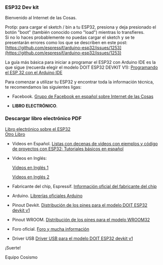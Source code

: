 ### ESP32 Dev kit

Bienvenido al Internet de las Cosas.

Protip: para cargar el sketch / bin a tu ESP32, presiona y deja presionado el botón "boot" (también conocido como "load") mientras lo transfieres.  
Si no lo haces probablemente no puedas cargar el sketch y se te presentarán errores como los que se describen en este post:  
[https://github.com/espressif/arduino-esp32/issues/1253](https://github.com/espressif/arduino-esp32/issues/1253)

La guía más básica para iniciar a programar el ESP32 con Arduino IDE es la que sigue (recuerda elegir el modelo DOIT ESP32 DEVKIT V1):
[Programando el ESP 32 con el Arduino IDE](https://www.profetolocka.com.ar/2020/07/09/programando-el-esp-32-con-el-arduino-ide/)

Para comenzar a utilizar tu ESP32 y encontrar toda la información técnica, te recomendamos las siguientes ligas:

* Facebook.
[Grupo de Facebook en español sobre Internet de las Cosas](https://www.facebook.com/groups/724628401049648/)

* **LIBRO ELECTRÓNICO**.
### Descargar libro electrónico PDF
[Libro electrónico sobre el ESP32](https://drive.google.com/file/d/11-IH-38VJOXbFJ1ybB1i2Cvcl9n3pSTU/view)  
[Otro Libro](https://archive.org/details/foo_20210223)

* Videos en Español.
[Listas con decenas de videos con ejemplos y código de proyectos con ESP32:
Tutoriales básicos en español](https://www.youtube.com/playlist?list=PL2xmtLUbEugnUoLiRTqwCm5wi2MSzsw3D)

* Videos en Inglés:

  [Videos en Inglés 1](https://www.youtube.com/watch?v=rP9p0MzxSos&list=PLxJ8_KSR8bp5-F4HVG4QOm4Kt6wQhzsjU)

  [Videos en Inglés 2](https://www.youtube.com/watch?v=jhjZZkKupk8&list=PL3XBzmAj53RnZPeWe799F-uoXERBldhn9)
  
* Fabricante del chip, Espressif. 
[Información oficial del fabricante del chip](https://www.espressif.com/en/products/socs/esp32)

* Arduino. 
[Librerías oficiales Arduino](https://github.com/espressif/arduino-esp32)

* Pinout Devkit. 
[Distribución de los pines para el modelo DOIT ESP32 devkit v1](https://raw.githubusercontent.com/playelek/pinout-doit-32devkitv1/master/pinoutDOIT32devkitv1.png)

* Pinout WROOM. 
[Distribución de los pines para el modelo WROOM32](https://drive.google.com/file/d/1mg0xArQDeQ9RXl4M13djkiGNfexS9YOk/view?usp=sharing)

* Foro oficial.
[Foro y mucha información](https://esp32.com/)

* Driver USB
[Driver USB para el modelo DOIT ESP32 devkit v1](https://www.silabs.com/products/development-tools/software/usb-to-uart-bridge-vcp-drivers)


¡Suerte!

  Equipo Cosismo
